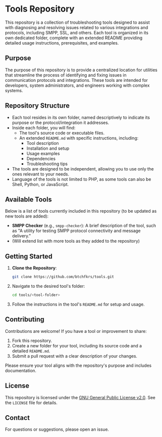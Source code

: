 # Tools Repository

This repository is a collection of troubleshooting tools designed to assist with diagnosing and resolving issues related to various integrations and protocols, including SMPP, SSL, and others. Each tool is organized in its own dedicated folder, complete with an extended README providing detailed usage instructions, prerequisites, and examples.

## Purpose
The purpose of this repository is to provide a centralized location for utilities that streamline the process of identifying and fixing issues in communication protocols and integrations. These tools are intended for developers, system administrators, and engineers working with complex systems.

## Repository Structure
- Each tool resides in its own folder, named descriptively to indicate its purpose or the protocol/integration it addresses.
- Inside each folder, you will find:
  - The tool's source code or executable files.
  - An extended `README.md` with specific instructions, including:
    - Tool description
    - Installation and setup
    - Usage examples
    - Dependencies
    - Troubleshooting tips
- The tools are designed to be independent, allowing you to use only the ones relevant to your needs.
- Language of the tools is not limited to PHP, as some tools can also be Shell, Python, or JavaScript.

## Available Tools
Below is a list of tools currently included in this repository (to be updated as new tools are added):

- **SMPP Checker** (e.g., `smpp-checker`): A brief description of the tool, such as "A utility for testing SMPP protocol connectivity and message delivery."
- (Will extend list with more tools as they added to the repository)

## Getting Started
1. **Clone the Repository**:
   ```bash
   git clone https://github.com/btchfkrs/tools.git
   ```
2. Navigate to the desired tool's folder:
   ```bash
   cd tools/<tool-folder>
   ```
3. Follow the instructions in the tool's `README.md` for setup and usage.

## Contributing
Contributions are welcome! If you have a tool or improvement to share:
1. Fork this repository.
2. Create a new folder for your tool, including its source code and a detailed `README.md`.
3. Submit a pull request with a clear description of your changes.

Please ensure your tool aligns with the repository's purpose and includes documentation.

## License
This repository is licensed under the [GNU General Public License v2.0](LICENSE). See the `LICENSE` file for details.

## Contact
For questions or suggestions, please open an issue.